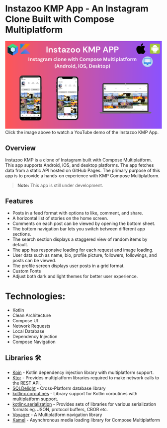 # Instazoo KMP App - An Instagram Clone Built with Compose Multiplatform

[![Instazoo KMP App Preview](Instazoo/screenshots/Instazoo-KMP-app.png)](https://youtu.be/D9Qnz9lglu0)
Click the image above to watch a YouTube demo of the Instazoo KMP App.

## Overview
Instazoo KMP is a clone of Instagram built with Compose Multiplatform. This app supports Android, iOS, and desktop platforms. The app fetches data from a static API hosted on GitHub Pages. The primary purpose of this app is to provide a hands-on experience with KMP Compose Multiplatform.

> **Note:**
> This app is still under development.

## Features

- Posts in a feed format with options to like, comment, and share.
- A horizontal list of stories on the home screen.
- Comments on each post can be viewed by opening the bottom sheet.
- The bottom navigation bar lets you switch between different app sections.
- The search section displays a staggered view of random items by default.
- The app has responsive loading for each request and image loading.
- User data such as name, bio, profile picture, followers, followings, and posts can be viewed.
- The profile screen displays user posts in a grid format.
- Custom Fonts
- Adjust both dark and light themes for better user experience.

# Technologies:

- Kotlin
- Clean Architecture
- Compose UI
- Network Requests
- Local Database
- Dependency Injection
- Compose Navigation

## Libraries 🛠️

- [Koin](https://insert-koin.io/) - Kotlin dependency injection library with multiplatform support.
- [Ktor](https://ktor.io/docs/http-client-multiplatform.html) - Provides multiplatform libraries required to make
  network calls to the REST API.
- [SQLDelight](https://cashapp.github.io/sqldelight/multiplatform_sqlite/) - Cross-Platform database library
- [kotlinx.coroutines](https://github.com/Kotlin/kotlinx.coroutines) - Library support for Kotlin coroutines with
  multiplatform support.
- [kotlinx.serialization](https://github.com/Kotlin/kotlinx.serialization) - Provides sets of libraries for various
  serialization formats eg. JSON, protocol buffers, CBOR etc.
- [Voyager](https://voyager.adriel.cafe/) - A Multiplatform navigation library
- [Kamel](https://github.com/Kamel-Media/Kamel) - Asynchronous media loading library for Compose Multiplatform
